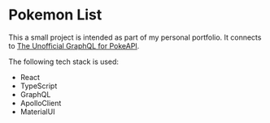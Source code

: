 # Pokemon List 

This a small project is intended as part of my personal portfolio. It connects to [The Unofficial GraphQL for PokeAPI](https://graphql-pokeapi.vercel.app/).

The following tech stack is used:
* React
* TypeScript
* GraphQL
* ApolloClient
* MaterialUI
